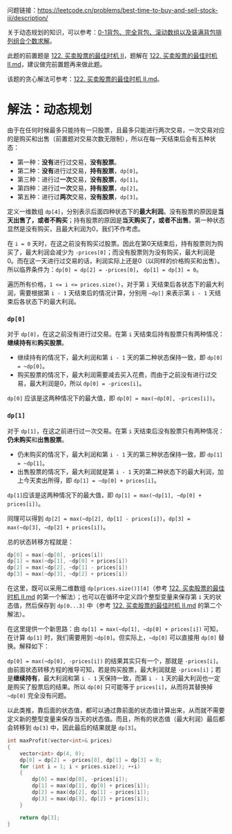 问题链接：https://leetcode.cn/problems/best-time-to-buy-and-sell-stock-iii/description/

关于动态规划的知识，可以参考：[0-1背包、完全背包、滚动数组以及装满背包排列组合个数求解](https://github.com/SakuraMayAi/Tricks-of-Programming/blob/main/Algorithms%20And%20Data%20Structure/0-1%E8%83%8C%E5%8C%85%E3%80%81%E5%AE%8C%E5%85%A8%E8%83%8C%E5%8C%85%E3%80%81%E6%BB%9A%E5%8A%A8%E6%95%B0%E7%BB%84%E4%BB%A5%E5%8F%8A%E8%A3%85%E6%BB%A1%E8%83%8C%E5%8C%85%E6%8E%92%E5%88%97%E7%BB%84%E5%90%88%E4%B8%AA%E6%95%B0%E6%B1%82%E8%A7%A3.md)。

此题的前置题是 [122. 买卖股票的最佳时机 II](https://leetcode.cn/problems/best-time-to-buy-and-sell-stock-ii/description/)，题解在 [122. 买卖股票的最佳时机 II.md](https://github.com/SakuraMayAi/LintCode/blob/main/Dynamic%20Programming/213.%20%E6%89%93%E5%AE%B6%E5%8A%AB%E8%88%8D%20II.md)，建议做完前置题再来做此题。

该题的贪心解法可参考：[122. 买卖股票的最佳时机 II.md](https://github.com/SakuraMayAi/LintCode/blob/main/Greedy%20Strategy/122.%20%E4%B9%B0%E5%8D%96%E8%82%A1%E7%A5%A8%E7%9A%84%E6%9C%80%E4%BD%B3%E6%97%B6%E6%9C%BA%20II.md)。

# 解法：动态规划

由于在任何时候最多只能持有一只股票，且最多只能进行两次交易，一次交易对应的是购买和出售（前置题对交易次数无限制），所以在每一天结束后会有五种状态：

- 第一种：**没有**进行过交易，**没有股票**。
- 第二种：**没有**进行过交易，**持有股票**，`dp[0]`。
- 第三种：进行过**一次**交易，**没有股票**，`dp[1]`。
- 第四种：进行过**一次**交易，**持有股票**，`dp[2]`。
- 第五种：进行过**两次**交易，**没有股票**，`dp[3]`。

定义一维数组 `dp[4]`，分别表示后面四种状态下的**最大利润**。没有股票的原因是**当天出售了，或者不购买**；持有股票的原因是**当天购买了，或者不出售**。第一种状态显然是没有购买，且最大利润为0，我们不作考虑。

在 `i = 0` 天时，在这之前没有购买过股票。因此在第0天结束后，持有股票则为购买了，最大利润会减少为 `-prices[0]`；而没有股票则为没有购买，最大利润是0。而在这一天进行过交易的话，利润实际上还是0（以同样的价格购买和出售）。所以临界条件为：`dp[0] = dp[2] = -prices[0]`， `dp[1] = dp[3] = 0`。

遍历所有价格，`1 <= i <= prices.size()`，对于第 `i` 天结束后各状态下的最大利润，需要根据第 `i - 1` 天结束后的情况计算，分别用 `~dp[]` 来表示第 `i - 1` 天结束后各状态下的最大利润。

### `dp[0]`
对于 `dp[0]`，在这之前没有进行过交易。在第 `i` 天结束后持有股票只有两种情况：**继续持有**和**购买股票**。
- 继续持有的情况下，最大利润和第 `i - 1` 天的第二种状态保持一致，即 `dp[0] = ~dp[0]`。
- 购买股票的情况下，最大利润需要减去买入花费，而由于之前没有进行过交易，最大利润是0，所以 `dp[0] = -prices[i]`。

`dp[0]` 应该是这两种情况下的最大值，即 `dp[0] = max(~dp[0], -prices[i])`。

### `dp[1]`

对于 `dp[1]`，在这之前进行过一次交易。在第 `i` 天结束后没有股票只有两种情况：**仍未购买**和**出售股票**。
- 仍未购买的情况下，最大利润和第 `i - 1` 天的第三种状态保持一致，即 `dp[1] = ~dp[1]`。
- 出售股票的情况下，最大利润就是第 `i - 1` 天的第二种状态下的最大利润，加上今天卖出所得，即 `dp[1] = ~dp[0] + prices[i]`。

`dp[1]`应该是这两种情况下的最大值，即 `dp[1] = max(~dp[1], ~dp[0] + prices[i])`。

同理可以得到 `dp[2] = max(~dp[2], dp[1] - prices[i])`，`dp[3] = max(~dp[3], ~dp[2] + prices[i])`。

总的状态转移方程就是：

```cpp
dp[0] = max(~dp[0], -prices[i])
dp[1] = max(~dp[1], ~dp[0] + prices[i])
dp[2] = max(~dp[2], ~dp[1] - prices[i])
dp[3] = max(~dp[3], ~dp[2] + prices[i])
```

在这里，既可以采用二维数组 `dp[prices.size()][4]`（参考 [122. 买卖股票的最佳时机 II.md](https://github.com/SakuraMayAi/LintCode/blob/main/Dynamic%20Programming/213.%20%E6%89%93%E5%AE%B6%E5%8A%AB%E8%88%8D%20II.md) 的第一个解法）；也可以在循环中定义四个整型变量来保存第 `i` 天的状态值，然后保存到 `dp[0...3]` 中（参考 [122. 买卖股票的最佳时机 II.md](https://github.com/SakuraMayAi/LintCode/blob/main/Dynamic%20Programming/213.%20%E6%89%93%E5%AE%B6%E5%8A%AB%E8%88%8D%20II.md) 的第二个解法）。

在这里提供一个新思路：由 `dp[1] = max(~dp[1], ~dp[0] + prices[i])` 可知，在计算 `dp[1]` 时，我们需要用到 `~dp[0]`。但实际上，`~dp[0]` 可以直接用 `dp[0]` 替换。解释如下：

`dp[0] = max(~dp[0], -prices[i])` 的结果其实只有一个，那就是 `-prices[i]`。由前面状态转移方程的推导可知，若是购买股票，最大利润就是 `-prices[i]`；若是**继续持有**，最大利润和第 `i - 1` 天保持一致，而第 `i - 1` 天的最大利润也一定是购买了股票后的结果。所以 `dp[0]` 只可能等于 `prices[i]`，从而将其替换掉 `~dp[0]` 完全没有问题。

以此类推，靠后面的状态值，都可以通过靠前面的状态值计算出来，从而就不需要定义新的整型变量来保存当天的状态值。而且，所有的状态值（最大利润）最后都会转移到 `dp[3]` 中，因此最后的结果就是 `dp[3]`。

```cpp
int maxProfit(vector<int>& prices)
{
    vector<int> dp(4, 0);
    dp[0] = dp[2] = -prices[0], dp[1] = dp[3] = 0;
    for (int i = 1; i < prices.size(); ++i)
    {
        dp[0] = max(dp[0], -prices[i]);
        dp[1] = max(dp[1], dp[0] + prices[i]);
        dp[2] = max(dp[2], dp[1] - prices[i]);
        dp[3] = max(dp[3], dp[2] + prices[i]);
    }

    return dp[3];
}
```
